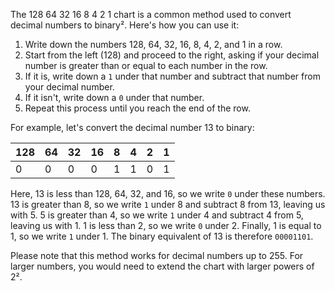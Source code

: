 The 128 64 32 16 8 4 2 1 chart is a common method used to convert decimal numbers to binary². Here's how you can use it:

1. Write down the numbers 128, 64, 32, 16, 8, 4, 2, and 1 in a row.
2. Start from the left (128) and proceed to the right, asking if your decimal number is greater than or equal to each number in the row.
3. If it is, write down a `1` under that number and subtract that number from your decimal number.
4. If it isn't, write down a `0` under that number.
5. Repeat this process until you reach the end of the row.

For example, let's convert the decimal number 13 to binary:

| 128 | 64 | 32 | 16 | 8 | 4 | 2 | 1 |
|-----|----|----|----|---|---|---|---|
| 0   | 0  | 0  | 0  | 1 | 1 | 0 | 1 |

Here, 13 is less than 128, 64, 32, and 16, so we write `0` under these numbers. 13 is greater than 8, so we write `1` under 8 and subtract 8 from 13, leaving us with 5. 5 is greater than 4, so we write `1` under 4 and subtract 4 from 5, leaving us with 1. 1 is less than 2, so we write `0` under 2. Finally, 1 is equal to 1, so we write `1` under 1. The binary equivalent of 13 is therefore `00001101`.

Please note that this method works for decimal numbers up to 255. For larger numbers, you would need to extend the chart with larger powers of 2².